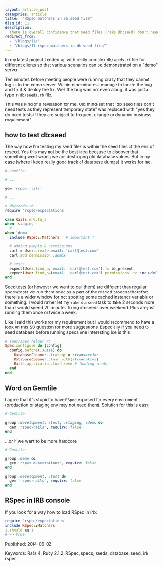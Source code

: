 ```yaml
---
layout: article_post
categories: article
title:  "RSpec matchers in db:seed file"
disq_id: 11
description:
  There is overall confidence that seed files (rake db:seed) don't need any additional testing. But in this article I will show you easy way how to add simple layer of tests during the seed process.
redirect_from:
  - "/blogs/11/"
  - "/blogs/11-rspec-matchers-in-db-seed-file/"
---
```



In my latest project I ended up with really complex `db/seeds.rb` file
for different clients so that various scenarios can be demonstrated on
a "demo" server.

Ten minutes before meeting people were running crazy that
they cannot log-in to the demo server. Within nine minutes I manage to
locate the bug and fix it & deploy the fix. Well the bug was not even
a bug, it was just a typo in `db/seeds.rb` file.

This was kind of a revelation for me. Old mind-set that "db seed
files don't need tests as they represent temporary state" was replaced
with "yes they do need tests if they are subject to frequent change or
dynamic business requirement"

## how to test db:seed

The way how I'm testing my seed files is within the seed files at the
end of reseed. Yes this may not be the best idea because to discover
that something went wrong we are destroying old database values. But in my
case (where I keep really good track of database dumps) it works for
me.

```ruby
# Gemfile

# ...

gem 'rspec-rails'

# ...

```

```ruby
# db/seeds.rb
require 'rspec/expectations'

case Rails.env.to_s
when 'staging'
  # ...
when 'demo'
  include RSpec::Matchers   # important !

  # adding people & permissions
  carl = User.create email: 'carl@test.com'
  carl.add_permission :admin

  # tests
  expect(User.find_by email: 'carl@test.com').to be_present
  expect(User.find_by(email: 'carl@test.com').permissions).to include(:admin)
end
```

Seed tests (or however we want to call them) are different than regular
specs/tests we run them once as a part of the reseed process therefore
there is a wider window for not spotting some cached instance variable or
something. I would rather let my `rake db:seed` task to take 2 seconds
more than I would spend 20 minutes fixing db:seeds over weekend.
Plus are just running them once or twice a week.

Like I said this works for my requirement but I would recommend to have a look on
[this SO question](http://stackoverflow.com/questions/6004057/w-rspec-how-to-seed-the-database-on-load)
for more suggestions. Especially if you need to seed database before
running specs one interesting ide is this:

```ruby
# spec/spec_helper.rb
Spec.configure do |config|
  config.before(:suite) do
    DatabaseCleaner.strategy = :transaction
    DatabaseCleaner.clean_with(:truncation)
    Rails.application.load_seed # loading seeds
  end
end
```

## Word on Gemfile

I agree that it's stupid to have `RSpec` exposed for every enviroment
(production or staging env may not need them). Solution for this is easy:

```ruby
# Gemfile

group :development, :test, :staging, :demo do
  gem 'rspec-rails', require: false
end
```

...or if we want to be more hardcore

```ruby
# Gemfile

group :demo do
  gem 'rspec-expectations', require: false
end

group :development, :test do
  gem 'rspec-rails', require: false
end
```


## RSpec in IRB console

If you look for a way how to load RSpec in irb:

```ruby
require 'rspec/expectations'
include RSpec::Matchers
1.should eq 1
# => true
```

Published: 2014-06-02

Keywords: Rails 4, Ruby 2.1.2,  RSpec, specs, seeds, database, seed, irb rspec
